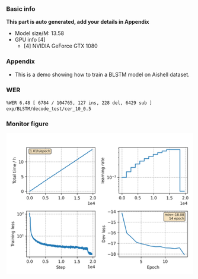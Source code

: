 ### Basic info

**This part is auto generated, add your details in Appendix**

* Model size/M: 13.58
* GPU info [4]
  * [4] NVIDIA GeForce GTX 1080

### Appendix

* This is a demo showing how to train a BLSTM model on Aishell dataset.

### WER
```
%WER 6.48 [ 6784 / 104765, 127 ins, 228 del, 6429 sub ] exp/BLSTM/decode_test/cer_10_0.5
```

### Monitor figure
![monitor](./monitor.png)
